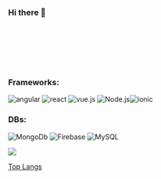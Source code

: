 ### Hi there 👋

<!--
**contractorakshar/contractorakshar** is a ✨ _special_ ✨ repository because its `README.md` (this file) appears on your GitHub profile.

Here are some ideas to get you started:

- 🔭 I’m currently working on ...
- 🌱 I’m currently learning ...
- 👯 I’m looking to collaborate on ...
- 🤔 I’m looking for help with ...
- 💬 Ask me about ...
- 📫 How to reach me: ...
- 😄 Pronouns: ...
- ⚡ Fun fact: ...
-->
### <br><br><br><br><br>Frameworks:

<img alt="angular" src="https://img.shields.io/badge/Angular-DD0031?style=for-the-badge&logo=angular&logoColor=white" /> <img alt="react" src="https://img.shields.io/badge/React-20232A?style=for-the-badge&logo=react&logoColor=61DAFB" /> <img alt="vue.js" src="https://img.shields.io/badge/Vue.js-35495E?style=for-the-badge&logo=vue-dot-js&logoColor=4FC08D" /> <img alt="Node.js" src="https://img.shields.io/badge/Node.js-43853D?style=for-the-badge&logo=node-dot-js&logoColor=white"><img alt="ionic" src="https://img.shields.io/badge/Ionic-3880FF?style=for-the-badge&logo=ionic&logoColor=white" />

### DBs:

<img alt="MongoDb" src="https://img.shields.io/badge/MongoDB-4EA94B?style=for-the-badge&logo=mongodb&logoColor=white"> <img alt="Firebase" src="https://img.shields.io/badge/firebase-ffca28?style=for-the-badge&logo=firebase&logoColor=black"> <img alt="MySQL" src="https://img.shields.io/badge/MySQL-00000F?style=for-the-badge&logo=mysql&logoColor=white">

<img src="https://github-readme-stats.vercel.app/api?username=contractorakshar&show_icons=true&hide_border=true&count_private=true&include_all_commits=true&theme=midnight-purple%22%20alt=%22Akshar%27s%20GitHub%20Stats"/>

[Top Langs](https://github-readme-stats.vercel.app/api/top-langs/?username=contractorakshar)
